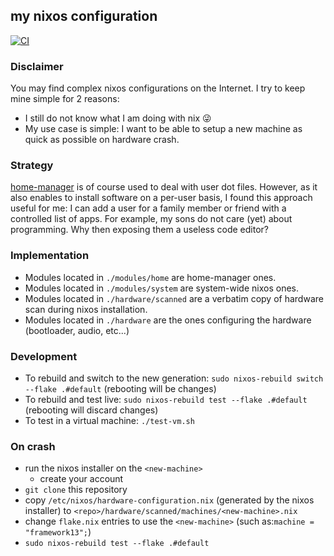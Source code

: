 ## my nixos configuration

[![CI](https://github.com/pierreroth64/nixos-configuration/actions/workflows/ci.yml/badge.svg?branch=master)](https://github.com/pierreroth64/nixos-configuration/actions/workflows/ci.yml)

### Disclaimer

You may find complex nixos configurations on the Internet.
I try to keep mine simple for 2 reasons:

- I still do not know what I am doing with nix :stuck_out_tongue_winking_eye:
- My use case is simple: I want to be able to setup a new machine as quick as possible on hardware crash.

### Strategy

[home-manager](https://github.com/nix-community/home-manager) is of course used to deal with user dot files.
However, as it also enables to install software on a per-user basis, I found this approach useful for me: I can add a user for a family member or friend with a controlled list of apps.
For example, my sons do not care (yet) about programming. Why then exposing them a useless code editor?

### Implementation

- Modules located in `./modules/home` are home-manager ones.
- Modules located in `./modules/system` are system-wide nixos ones.
- Modules located in `./hardware/scanned` are a verbatim copy of hardware scan during nixos installation.
- Modules located in `./hardware` are the ones configuring the hardware (bootloader, audio, etc...)

### Development

- To rebuild and switch to the new generation: `sudo nixos-rebuild switch --flake .#default` (rebooting will be changes)
- To rebuild and test live: `sudo nixos-rebuild test --flake .#default`
  (rebooting will discard changes)
- To test in a virtual machine: `./test-vm.sh`

### On crash

- run the nixos installer on the `<new-machine>`
  - create your account
- `git clone` this repository
- copy `/etc/nixos/hardware-configuration.nix` (generated by the nixos installer) to `<repo>/hardware/scanned/machines/<new-machine>.nix`
- change `flake.nix` entries to use the `<new-machine>` (such as:`machine = "framework13";`)
- `sudo nixos-rebuild test --flake .#default`
